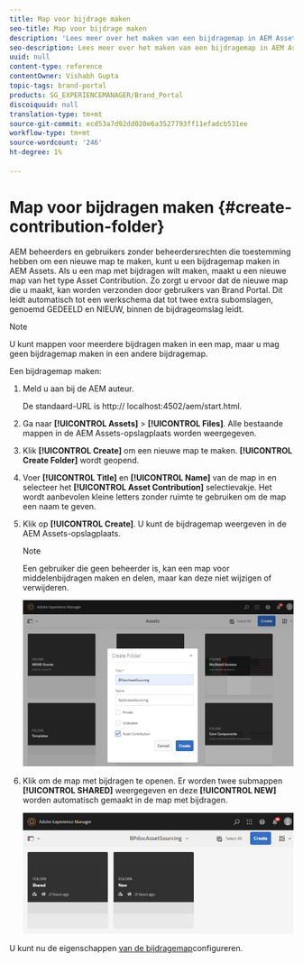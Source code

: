 ```yaml
---
title: Map voor bijdrage maken
seo-title: Map voor bijdrage maken
description: 'Lees meer over het maken van een bijdragemap in AEM Assets. '
seo-description: Lees meer over het maken van een bijdragemap in AEM Assets.
uuid: null
content-type: reference
contentOwner: Vishabh Gupta
topic-tags: brand-portal
products: SG_EXPERIENCEMANAGER/Brand_Portal
discoiquuid: null
translation-type: tm+mt
source-git-commit: ecd53a7d92dd020e6a3527793ff11efadcb531ee
workflow-type: tm+mt
source-wordcount: '246'
ht-degree: 1%

---
```



# Map voor bijdragen maken {#create-contribution-folder}


AEM beheerders en gebruikers zonder beheerdersrechten die toestemming hebben om een nieuwe map te maken, kunt u een bijdragemap maken in AEM Assets.
Als u een map met bijdragen wilt maken, maakt u een nieuwe map van het type Asset Contribution. Zo zorgt u ervoor dat de nieuwe map die u maakt, kan worden verzonden door gebruikers van Brand Portal.  Dit leidt automatisch tot een werkschema dat tot twee extra subomslagen, genoemd GEDEELD en NIEUW, binnen de bijdrageomslag leidt.

>[!NOTE]
>
>U kunt mappen voor meerdere bijdragen maken in een map, maar u mag geen bijdragemap maken in een andere bijdragemap.

Een bijdragemap maken:
1. Meld u aan bij de AEM auteur.

   De standaard-URL is http:// localhost:4502/aem/start.html.

1. Ga naar **[!UICONTROL Assets]** > **[!UICONTROL Files]**. Alle bestaande mappen in de AEM Assets-opslagplaats worden weergegeven.

1. Klik **[!UICONTROL Create]** om een nieuwe map te maken. **[!UICONTROL Create Folder]** wordt geopend.

1. Voer **[!UICONTROL Title]** en **[!UICONTROL Name]** van de map in en selecteer het **[!UICONTROL Asset Contribution]** selectievakje.
Het wordt aanbevolen kleine letters zonder ruimte te gebruiken om de map een naam te geven.

1. Klik op **[!UICONTROL Create]**. U kunt de bijdragemap weergeven in de AEM Assets-opslagplaats.

   >[!NOTE]
   >
   >Een gebruiker die geen beheerder is, kan een map voor middelenbijdragen maken en delen, maar kan deze niet wijzigen of verwijderen.

   ![](assets/create-contribution-folder.png)

1. Klik om de map met bijdragen te openen. Er worden twee submappen **[!UICONTROL SHARED]** weergegeven en deze **[!UICONTROL NEW]** worden automatisch gemaakt in de map met bijdragen.

   ![](assets/contribution-folder.png)

U kunt nu de eigenschappen [van de bijdragemap](brand-portal-configure-contribution-folder-properties.md)configureren.


